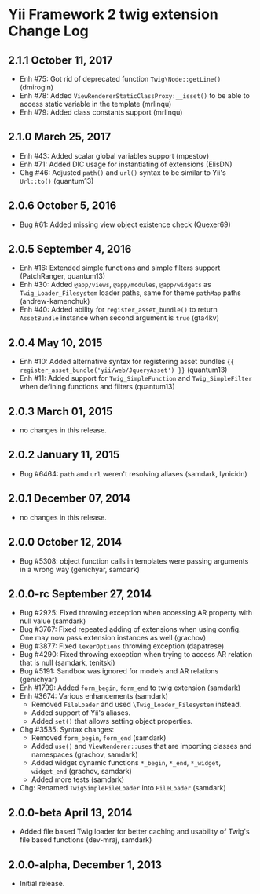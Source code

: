 Yii Framework 2 twig extension Change Log
=========================================

2.1.1 October 11, 2017
----------------------

- Enh #75: Got rid of deprecated function `Twig\Node::getLine()` (dmirogin)
- Enh #78: Added `ViewRendererStaticClassProxy:__isset()` to be able to access static variable in the template (mrlinqu)
- Enh #79: Added class constants support (mrlinqu)


2.1.0 March 25, 2017
--------------------

- Enh #43: Added scalar global variables support (mpestov)
- Enh #71: Added DIC usage for instantiating of extensions (ElisDN)
- Chg #46: Adjusted `path()` and `url()` syntax to be similar to Yii's `Url::to()` (quantum13)


2.0.6 October 5, 2016
---------------------

- Bug #61: Added missing view object existence check (Quexer69)


2.0.5 September 4, 2016
-----------------------

- Enh #16: Extended simple functions and simple filters support (PatchRanger, quantum13)
- Enh #30: Added `@app/views`, `@app/modules`, `@app/widgets` as `Twig_Loader_Filesystem` loader paths, same for theme `pathMap` paths (andrew-kamenchuk)
- Enh #40: Added ability for `register_asset_bundle()` to return `AssetBundle` instance when second argument is `true` (gta4kv)


2.0.4 May 10, 2015
------------------

- Enh #10: Added alternative syntax for registering asset bundles `{{ register_asset_bundle('yii/web/JqueryAsset') }}` (quantum13)
- Enh #11: Added support for `Twig_SimpleFunction` and `Twig_SimpleFilter` when defining functions and filters (quantum13)


2.0.3 March 01, 2015
--------------------

- no changes in this release.


2.0.2 January 11, 2015
----------------------

- Bug #6464: `path` and `url` weren't resolving aliases (samdark, lynicidn)


2.0.1 December 07, 2014
-----------------------

- no changes in this release.


2.0.0 October 12, 2014
----------------------

- Bug #5308: object function calls in templates were passing arguments in a wrong way (genichyar, samdark)


2.0.0-rc September 27, 2014
---------------------------

- Bug #2925: Fixed throwing exception when accessing AR property with null value (samdark)
- Bug #3767: Fixed repeated adding of extensions when using config. One may now pass extension instances as well (grachov)
- Bug #3877: Fixed `lexerOptions` throwing exception (dapatrese)
- Bug #4290: Fixed throwing exception when trying to access AR relation that is null (samdark, tenitski)
- Bug #5191: Sandbox was ignored for models and AR relations (genichyar)
- Enh #1799: Added `form_begin`, `form_end` to twig extension (samdark)
- Enh #3674: Various enhancements (samdark)
    - Removed `FileLoader` and used `\Twig_Loader_Filesystem` instead.
    - Added support of Yii's aliases.
    - Added `set()` that allows setting object properties.
- Chg #3535: Syntax changes:
    - Removed `form_begin`, `form_end` (samdark)
    - Added `use()` and `ViewRenderer::uses` that are importing classes and namespaces (grachov, samdark)
    - Added widget dynamic functions `*_begin`, `*_end`, `*_widget`, `widget_end` (grachov, samdark)
    - Added more tests (samdark)
- Chg: Renamed `TwigSimpleFileLoader` into `FileLoader` (samdark)

2.0.0-beta April 13, 2014
-------------------------

- Added file based Twig loader for better caching and usability of Twig's file based functions (dev-mraj, samdark)

2.0.0-alpha, December 1, 2013
-----------------------------

- Initial release.




